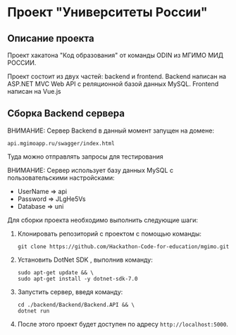 # Проект "Университеты России"

## Описание проекта
Проект хакатона "Код образования" от команды ODIN из МГИМО МИД РОССИИ.

Проект состоит из двух частей: backend и frontend. Backend написан на ASP.NET MVC Web API c реляционной базой данных MySQL. Frontend написан на Vue.js


## Сборка Backend сервера

ВНИМАНИЕ: Сервер Backend в данный момент запущен на домене:

   ```
   api.mgimoapp.ru/swagger/index.html
   ```
Туда можно отправлять запросы для тестирования

ВНИМАНИЕ: Сервер использует базу данных MySQL с пользовательскими настройсками:

- UserName => api
- Password => JLgHe5Vs
- Database => uni


Для сборки проекта необходимо выполнить следующие шаги:

1. Клонировать репозиторий с проектом с помощью команды:
   ```
   git clone https://github.com/Hackathon-Code-for-education/mgimo.git
   ```

2. Установить DotNet SDK , выполнив команду:
   ```
   sudo apt-get update && \
   sudo apt-get install -y dotnet-sdk-7.0
   ```


3. Запустить сервер, введя команду:
   ```
   cd ./backend/Backend/Backend.API && \
   dotnet run
   ```

4. После этого проект будет доступен по адресу `http://localhost:5000`.
